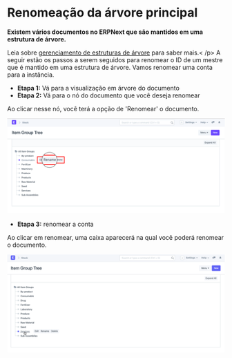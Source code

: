 # Renomeação da árvore principal


**Existem vários documentos no ERPNext que são mantidos em uma estrutura de árvore.**


Leia sobre [gerenciamento de estruturas de árvore](/docs/pt/setting-up/articles/managing-tree-structure-masters.html) para saber mais.< /p>
A seguir estão os passos a serem seguidos para renomear o ID de um mestre que é mantido em uma estrutura de árvore. Vamos renomear uma conta para a instância.


* **Etapa 1:** Vá para a visualização em árvore do documento
* **Etapa 2:** Vá para o nó do documento que você deseja renomear


Ao clicar nesse nó, você terá a opção de 'Renomear' o documento.


![Tree Master Renameing](/files/using-tree-renaming-1.png)
* **Etapa 3:** renomear a conta


Ao clicar em renomear, uma caixa aparecerá na qual você poderá renomear o documento.


![Tree Master Renameing](/files/using-tree-renaming-2.gif)





